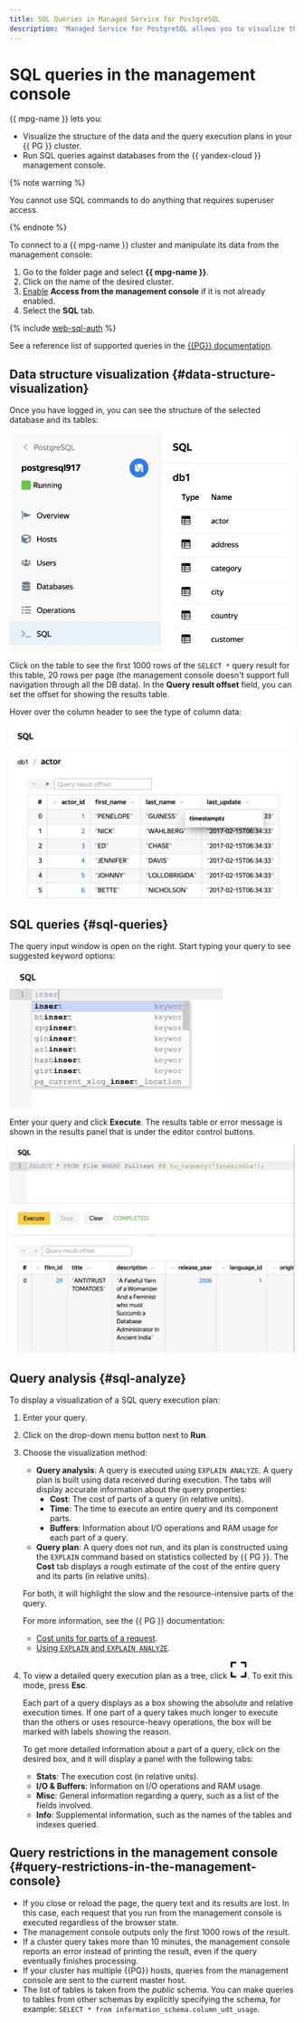 ```yaml
---
title: SQL Queries in Managed Service for PostgreSQL
description: 'Managed Service for PostgreSQL allows you to visualize the data structure on your PostgreSQL cluster and send SQL queries to databases from the Yandex Cloud management console. To do this, log into the management console, open the page of the required cluster and go to the SQL tab.'
---
```


# SQL queries in the management console

{{ mpg-name }} lets you:

* Visualize the structure of the data and the query execution plans in your {{ PG }} cluster.
* Run SQL queries against databases from the {{ yandex-cloud }} management console.

{% note warning %}

You cannot use SQL commands to do anything that requires superuser access.

{% endnote %}

To connect to a {{ mpg-name }} cluster and manipulate its data from the management console:

1. Go to the folder page and select **{{ mpg-name }}**.
1. Click on the name of the desired cluster.
1. [Enable](../operations/update.md#change-additional-settings) **Access from the management console** if it is not already enabled.
1. Select the **SQL** tab.

{% include [web-sql-auth](../../_includes/mdb/web-sql-auth.md) %}

See a reference list of supported queries in the [{{PG}} documentation](https://www.postgresql.org/docs/current/sql.html).

## Data structure visualization {#data-structure-visualization}

Once you have logged in, you can see the structure of the selected database and its tables:

![structure](../../_assets/mdb/pg-web-sql-structure.png)

Click on the table to see the first 1000 rows of the `SELECT *` query result for this table, 20 rows per page (the management console doesn't support full navigation through all the DB data). In the **Query result offset** field, you can set the offset for showing the results table.

Hover over the column header to see the type of column data:

![table](../../_assets/mdb/pg-web-sql-table.png)

## SQL queries {#sql-queries}

The query input window is open on the right. Start typing your query to see suggested keyword options:

![suggest](../../_assets/mdb/pg-web-sql-suggest.png)

Enter your query and click **Execute**. The results table or error message is shown in the results panel that is under the editor control buttons.

![result](../../_assets/mdb/pg-web-sql-result.png)

## Query analysis {#sql-analyze}

To display a visualization of a SQL query execution plan:

1. Enter your query.

1. Click on the drop-down menu button next to **Run**.

1. Choose the visualization method:
    * **Query analysis**: A query is executed using `EXPLAIN ANALYZE`. A query plan is built using data received during execution. The tabs will display accurate information about the query properties:
        * **Cost**: The cost of parts of a query (in relative units).
        * **Time**: The time to execute an entire query and its component parts.
        * **Buffers**: Information about I/O operations and RAM usage for each part of a query.
    * **Query plan**: A query does not run, and its plan is constructed using the `EXPLAIN` command based on statistics collected by {{ PG }}. The **Cost** tab displays a rough estimate of the cost of the entire query and its parts (in relative units).

    For both, it will highlight the slow and the resource-intensive parts of the query.

    For more information, see the {{ PG }} documentation:
    * [Cost units for parts of a request](https://www.postgresql.org/docs/current/runtime-config-query.html#RUNTIME-CONFIG-QUERY-CONSTANTS).
    * [Using `EXPLAIN` and `EXPLAIN ANALYZE`](https://www.postgresql.org/docs/current/using-explain.html).

1. To view a detailed query execution plan as a tree, click ![full-screen](../../_assets/full-screen.svg). To exit this mode, press **Esc**.

    Each part of a query displays as a box showing the absolute and relative execution times. If one part of a query takes much longer to execute than the others or uses resource-heavy operations, the box will be marked with labels showing the reason.

    To get more detailed information about a part of a query, click on the desired box, and it will display a panel with the following tabs:
    * **Stats**: The execution cost (in relative units).
    * **I/O & Buffers**: Information on I/O operations and RAM usage.
    * **Misc**: General information regarding a query, such as a list of the fields involved.
    * **Info**: Supplemental information, such as the names of the tables and indexes queried.

## Query restrictions in the management console {#query-restrictions-in-the-management-console}

* If you close or reload the page, the query text and its results are lost. In this case, each request that you run from the management console is executed regardless of the browser state.
* The management console outputs only the first 1000 rows of the result.
* If a cluster query takes more than 10 minutes, the management console reports an error instead of printing the result, even if the query eventually finishes processing.
* If your cluster has multiple {{PG}} hosts, queries from the management console are sent to the current master host.
* The list of tables is taken from the _public_ schema. You can make queries to tables from other schemas by explicitly specifying the schema, for example: `SELECT * from information_schema.column_udt_usage`.

